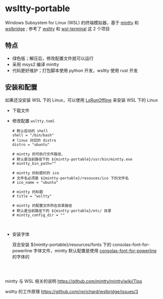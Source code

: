 # wsltty-portable
 Windows Subsystem for Linux (WSL) 的终端模拟器，基于 [mintty](https://github.com/mintty/mintty) 和 [wslbridge](https://github.com/rprichard/wslbridge) ; 参考了 [wsltty](https://github.com/mintty/wsltty) 和 [wsl-terminal](https://github.com/goreliu/wsl-terminal) 这 2 个项目



## 特点

* 绿色版；解压后，修改配置文件就可以运行
* 采用 msys2 编译 mintty
* 代码更好维护；打包脚本使用 python 开发，wsltty 使用 rust 开发

## 安装和配置

如果还没安装 WSL 下的 Linux，可以使用 [LxRunOffline](https://github.com/DDoSolitary/LxRunOffline) 来安装 WSL 下的 Linux

* 下载文件 

* 修改配置 `wsltty.toml`

  ```
  # 默认启动的 shell
  shell = "/bin/bash"
  # linux 对应的 distro
  distro = "ubuntu"

  # mintty 的可执行文件路径，
  # 默认是当前路径下的 ${mintty-portable}/usr/bin/mintty.exe
  # mintty_bin_path=""

  # mintty 的标题栏的 ico 
  # 文件名必须是 ${mintty-portable}/resouces/ico 下的文件名
  # ico_name = "ubuntu"

  # mintty 的标题
  # title = "wsltty"

  # mintty 的配置文件所在目录路径
  # 默认是当前路径下的 ${mintty-portable}/etc/ 目录
  # mintty_config_dir = ""
  ```

  ​

* 安装字体

  双击安装 ${mintty-portable}/resources/fonts 下的 consolas-font-for-powerline 字体文件，mintty 默认配置是使用 [consolas-font-for-powerline]( https://github.com/runsisi/consolas-font-for-powerline) 的字体的

  ​

## 

mintty 与 WSL 相关的说明 https://github.com/mintty/mintty/wiki/Tips

wsltty 的工作原理  https://github.com/rprichard/wslbridge/issues/3




